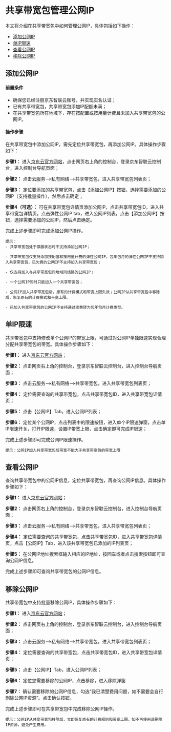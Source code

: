 # 共享带宽包管理公网IP
本文将介绍在共享带宽包中如何管理公网IP，具体包括如下操作：
- [添加公网IP](instance-type-family#user-content-1)
- [单IP限速](instance-type-family#user-content-2)
- [查看公网IP](instance-type-family#user-content-3)
- [移除公网IP](instance-type-family#user-content-4)

## 添加公网IP
<div id="user-content-1"></div>

#### 前置条件

- 确保您已经注册京东智联云账号，并实现实名认证；
- 已有共享带宽包，共享带宽包添加IP配额未满；
- 在共享带宽包所在地域下，存在按配置或按用量计费且未加入共享带宽包的公网IP。

#### 操作步骤
 在共享带宽包中添加公网IP，需先定位共享带宽包，再添加公网IP。具体操作步骤如下：

**步骤1：** 进入[京东云官方网站](https://www.jdcloud.com/)，点击网页右上角的控制台，登录京东智联云控制台，进入控制台导航页面；

**步骤2：** 点击云服务-->私有网络-->共享带宽包，进入共享带宽包列表页；

**步骤3：** 定位要添加的共享带宽包，点击【添加公网IP】按钮，选择需要添加的公网IP（支持批量操作），然后点击确定；

**步骤4（可选）：** 可在共享带宽包详情页添加公网IP，点击共享带宽包ID，进入共享带宽包详情页，点击弹性公网IP tab，进入公网IP列表，点击【添加公网IP】按钮，选择需要添加的公网IP，然后点击确定。

完成上述步骤即可完成添加公网IP操作。
```
提示：
- 共享带宽包处于停服状态时不支持添加公网IP；

- 共享带宽包仅支持添加按配置和按用量计费的弹性公网IP，包年包月的弹性公网IP不支持加入共享带宽包，已欠费的公网IP不支持加入共享带宽包；

- 仅支持加入与共享带宽包同地域同线路的公网IP；

- 一个公网IP同时只能加入一个共享带宽包；

- 公网IP加入共享带宽包后，原有的计费模式和带宽上限失效；公网IP从共享带宽包中移除后，恢复原有的计费模式和带宽上限。

- 已加入共享带宽包的公网IP不支持通过续费转为包年包月计费类型。
```





## 单IP限速
<div id="user-content-2"></div>

共享带宽包中支持修改单个公网IP的带宽上限，可通过对公网IP单独限速实现合理分配共享带宽包的带宽。具体操作步骤如下：

**步骤1：** 进入[京东云官方网站](https://www.jdcloud.com/)；

**步骤2：** 点击网页右上角的控制台，登录京东智联云控制台，进入控制台导航页面；

**步骤3：** 点击云服务-->私有网络-->共享带宽包，进入共享带宽包列表页；

**步骤4：** 定位需要查询的共享带宽包，点击共享带宽包ID，进入共享带宽包详情页；

**步骤5：** 点击【公网IP】Tab，进入公网IP列表；

**步骤6：** 定位某个公网IP，点击列表中的限速按钮，进入单个IP限速弹窗，点击单IP限速开关，打开IP限速，设置IP带宽上限，点击确定即可完成IP限速；

完成上述步骤即可完成公网IP限速操作。
```
提示：公网IP加入共享带宽包后带宽不能大于共享带宽包的带宽上限
```


## 查看公网IP
<div id="user-content-3"></div>

查询共享带宽包中的公网IP信息，定位共享带宽包，再查询公网IP信息。具体操作步骤如下：

**步骤1：** 进入[京东云官方网站](https://www.jdcloud.com/)；

**步骤2：** 点击网页右上角的控制台，登录京东智联云控制台，进入控制台导航页面；

**步骤3：** 点击云服务-->私有网络-->共享带宽包，进入共享带宽包列表页；

**步骤4：** 定位需要查询的共享带宽包，点击共享带宽包ID，进入共享带宽包详情页，点击【公网IP】Tab，进入该共享带宽包已添加的IP列表页；

**步骤5：** 在公网IP地址搜索框输入相应的IP地址，按回车或者点击搜索按钮即可查询公网IP信息。

完成上述步骤即可查询共享带宽包的公网IP信息。



## 移除公网IP
<div id="user-content-4"></div>

共享带宽包中支持批量移除公网IP，具体操作步骤如下：

**步骤1：** 进入[京东云官方网站](https://www.jdcloud.com/)；

**步骤2：** 点击网页右上角的控制台，登录京东智联云控制台，进入控制台导航页面；

**步骤3：** 点击云服务-->私有网络-->共享带宽包，进入共享带宽包列表页；

**步骤4：** 定位需要查询的共享带宽包，点击共享带宽包ID，进入共享带宽包详情页；

**步骤5：** 点击【公网IP】Tab，进入公网IP列表；

**步骤6：** 定位您需要移除的公网IP，点击移除，进入移除弹窗

**步骤7：** 确认需要移除的公网IP信息，勾选“我已清楚费用问题，如不需要会自行删除公网IP资源”。点击确认按钮。

完成上述步骤即可在共享带宽包中完成移除公网IP操作。

```
提示：公网IP从共享带宽包移除后，立即恢复原有的计费规则和带宽上限，如不再使用请删除IP资源，避免产生费用。
```

